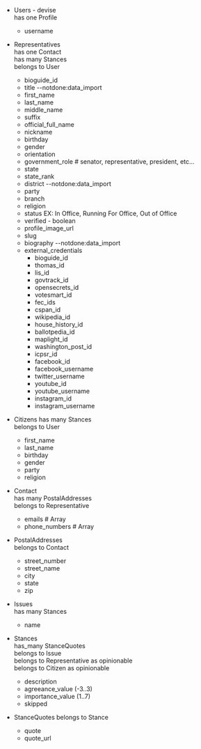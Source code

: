 * Users - devise  
  has one Profile
  * username  

* Representatives  
  has one Contact  
  has many Stances  
  belongs to User
  * bioguide_id
  * title --notdone:data_import
  * first_name
  * last_name
  * middle_name
  * suffix
  * official_full_name
  * nickname
  * birthday
  * gender
  * orientation
  * government_role # senator, representative, president, etc...
  * state
  * state_rank
  * district --notdone:data_import
  * party
  * branch
  * religion
  * status  EX: In Office, Running For Office, Out of Office
  * verified - boolean
  * profile_image_url
  * slug
  * biography --notdone:data_import
  * external_credentials  
    * bioguide_id
    * thomas_id 
    * lis_id
    * govtrack_id
    * opensecrets_id 
    * votesmart_id
    * fec_ids
    * cspan_id
    * wikipedia_id
    * house_history_id
    * ballotpedia_id
    * maplight_id
    * washington_post_id
    * icpsr_id
    * facebook_id
    * facebook_username
    * twitter_username
    * youtube_id
    * youtube_username
    * instagram_id
    * instagram_username

* Citizens
  has many Stances  
  belongs to User
  * first_name
  * last_name
  * birthday
  * gender
  * party
  * religion

* Contact  
  has many PostalAddresses  
  belongs to Representative
  * emails # Array
  * phone_numbers # Array

* PostalAddresses  
  belongs to Contact
  * street_number
  * street_name
  * city
  * state
  * zip

* Issues  
  has many Stances
  * name

* Stances  
  has_many StanceQuotes  
  belongs to Issue  
  belongs to Representative as opinionable  
  belongs to Citizen as opinionable  
  * description
  * agreeance_value (-3..3)
  * importance_value (1..7)
  * skipped

* StanceQuotes
  belongs to Stance
    * quote
    * quote_url

